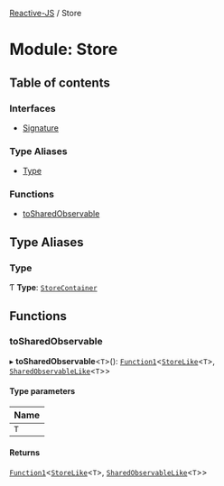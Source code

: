 [Reactive-JS](../README.md) / Store

# Module: Store

## Table of contents

### Interfaces

- [Signature](../interfaces/Store.Signature.md)

### Type Aliases

- [Type](Store.md#type)

### Functions

- [toSharedObservable](Store.md#tosharedobservable)

## Type Aliases

### Type

Ƭ **Type**: [`StoreContainer`](../interfaces/types.StoreContainer.md)

## Functions

### toSharedObservable

▸ **toSharedObservable**<`T`\>(): [`Function1`](functions.md#function1)<[`StoreLike`](../interfaces/types.StoreLike.md)<`T`\>, [`SharedObservableLike`](../interfaces/types.SharedObservableLike.md)<`T`\>\>

#### Type parameters

| Name |
| :------ |
| `T` |

#### Returns

[`Function1`](functions.md#function1)<[`StoreLike`](../interfaces/types.StoreLike.md)<`T`\>, [`SharedObservableLike`](../interfaces/types.SharedObservableLike.md)<`T`\>\>
